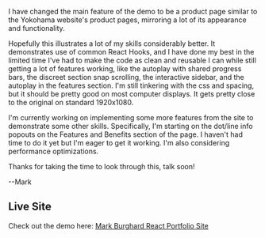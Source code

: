 I have changed the main feature of the demo to be a product page similar to the Yokohama website's product pages, mirroring a lot of its appearance and functionality.

Hopefully this illustrates a lot of my skills considerably better. It demonstrates use of common React Hooks, and I have done my best in the limited time I've had to make the code as clean and reusable I can while still getting a lot of features working, like the autoplay with shared progress bars, the discreet section snap scrolling, the interactive sidebar, and the autoplay in the features section. I'm still tinkering with the css and spacing, but it should be pretty good on most computer displays. It gets pretty close to the original on standard 1920x1080.

I'm currently working on implementing some more features from the site to demonstrate some other skills. Specifically, I'm starting on the dot/line info popouts on the Features and Benefits section of the page. I haven't had time to do it yet but I'm eager to get it working. I'm also considering performance optimizations.

Thanks for taking the time to look through this, talk soon!

--Mark

## Live Site

Check out the demo here: [Mark Burghard React Portfolio Site](https://mburghard.github.io/markburghard-react-site/product-showcase)
